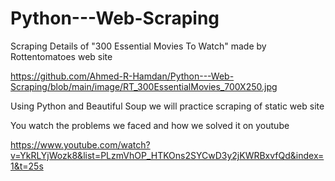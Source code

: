 # Python---Web-Scraping
Scraping Details of "300 Essential Movies To Watch" made by Rottentomatoes web site

https://github.com/Ahmed-R-Hamdan/Python---Web-Scraping/blob/main/image/RT_300EssentialMovies_700X250.jpg

Using Python and Beautiful Soup we will practice scraping of static web site

You watch the problems we faced and how we solved it on youtube

https://www.youtube.com/watch?v=YkRLYjWozk8&list=PLzmVhOP_HTKOns2SYCwD3y2jKWRBxvfQd&index=1&t=25s

